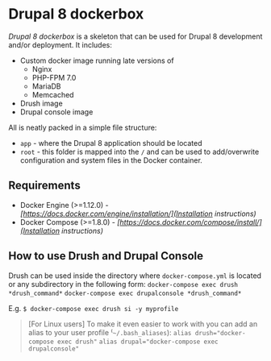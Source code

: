 # Drupal 8 dockerbox

*Drupal 8 dockerbox* is a skeleton that can be used for Drupal 8 development and/or deployment. It includes:
- Custom docker image running late versions of
  * Nginx
  * PHP-FPM 7.0
  * MariaDB
  * Memcached
- Drush image
- Drupal console image

All is neatly packed in a simple file structure:
- `app` - where the Drupal 8 application should be located
- `root` - this folder is mapped into the `/` and can be used to add/overwrite configuration and system files in the Docker container.

## Requirements

- Docker Engine (>=1.12.0) - *[https://docs.docker.com/engine/installation/](Installation instructions)*
- Docker Compose (>=1.8.0) - *[https://docs.docker.com/compose/install/](Installation instructions)*

## How to use Drush and Drupal Console

Drush can be used inside the directory where `docker-compose.yml` is located or any subdirectory in the following form:
`docker-compose exec drush *drush_command*`
`docker-compose exec drupalconsole *drush_command*`

E.g.
`$ docker-compose exec drush si -y myprofile`

> [For Linux users]
> To make it even easier to work with you can add an alias to your user profile ⁽`~/.bash_aliases`):
> `alias drush="docker-compose exec drush"`
> `alias drupal="docker-compose exec drupalconsole"`
